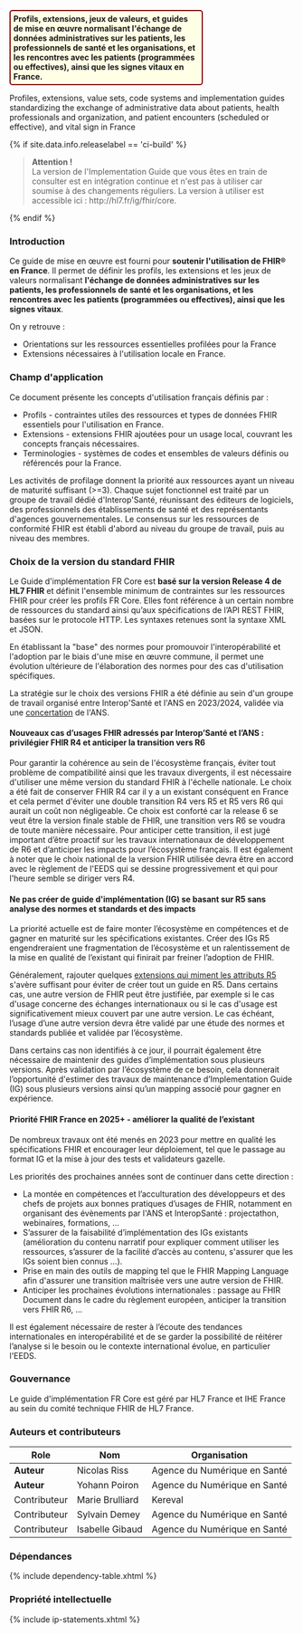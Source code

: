 <p style="padding: 5px; border-radius: 5px; border: 2px solid maroon; background: #ffffe6; width: 65%">
<b>
Profils, extensions, jeux de valeurs, et guides de mise en œuvre normalisant l'échange de données administratives sur les patients, les professionnels de santé et les organisations, et les rencontres avec les patients (programmées ou effectives), ainsi que les signes vitaux en France.
</b><br>

Profiles, extensions, value sets, code systems and implementation guides standardizing the exchange of administrative data about patients, health professionals and organization, and patient encounters (scheduled or effective), and vital sign in France

</p>

{% if site.data.info.releaselabel == 'ci-build' %}
<blockquote class="stu-note">
<p>
  <b>Attention !</b>
  <br>
 La version de l'Implementation Guide que vous êtes en train de consulter est en intégration continue et n'est pas à utiliser car soumise à des changements réguliers. La version à utiliser est accessible ici : http://hl7.fr/ig/fhir/core.
</p>
</blockquote>
{% endif %}

### Introduction

Ce guide de mise en œuvre est fourni pour **soutenir l'utilisation de FHIR® en France**. Il permet de définir les profils, les extensions et les jeux de valeurs normalisant **l'échange de données administratives sur les patients, les professionnels de santé et les organisations, et les rencontres avec les patients (programmées ou effectives), ainsi que les signes vitaux**.

On y retrouve :

* Orientations sur les ressources essentielles profilées pour la France
* Extensions nécessaires à l'utilisation locale en France.

### Champ d'application

Ce document présente les concepts d'utilisation français définis par :

* Profils - contraintes utiles des ressources et types de données FHIR essentiels pour l'utilisation en France.
* Extensions - extensions FHIR ajoutées pour un usage local, couvrant les concepts français nécessaires.
* Terminologies - systèmes de codes et ensembles de valeurs définis ou référencés pour la France.

Les activités de profilage donnent la priorité aux ressources ayant un niveau de maturité suffisant (>=3). Chaque sujet fonctionnel est traité par un groupe de travail dédié d'Interop'Santé, réunissant des éditeurs de logiciels, des professionnels des établissements de santé et des représentants d'agences gouvernementales. Le consensus sur les ressources de conformité FHIR est établi d'abord au niveau du groupe de travail, puis au niveau des membres.

### Choix de la version du standard FHIR

Le Guide d'implémentation FR Core est **basé sur la version Release 4 de HL7 FHIR** et définit l'ensemble minimum de contraintes sur les ressources FHIR pour créer les profils FR Core. Elles font référence à un certain nombre de ressources du standard ainsi qu’aux spécifications de l’API REST FHIR, basées sur le protocole HTTP. Les syntaxes retenues sont la syntaxe XML et JSON.

En établissant la "base" des normes pour promouvoir l'interopérabilité et l'adoption par le biais d'une mise en œuvre commune, il permet une évolution ultérieure de l'élaboration des normes pour des cas d'utilisation spécifiques.

La stratégie sur le choix des versions FHIR a été définie au sein d'un groupe de travail organisé entre Interop'Santé et l'ANS en 2023/2024, validée via une [concertation](https://participez.esante.gouv.fr/project/fhir-r5-ou-r4/presentation/presentation) de l'ANS.

#### Nouveaux cas d’usages FHIR adressés par Interop’Santé et l’ANS : privilégier FHIR R4 et anticiper la transition vers R6

Pour garantir la cohérence au sein de l'écosystème français, éviter tout problème de compatibilité ainsi que les travaux divergents, il est nécessaire d'utiliser une même version du standard FHIR à l'échelle nationale. Le choix a été fait de conserver FHIR R4 car il y a un existant conséquent en France et cela permet d'éviter une double transition R4 vers R5 et R5 vers R6 qui aurait un coût non négligeable. Ce choix est conforté car la release 6 se veut être la version finale stable de FHIR, une transition vers R6 se voudra de toute manière nécessaire. Pour anticiper cette transition, il est jugé important d’être proactif sur les travaux internationaux de développement de R6 et d’anticiper les impacts pour l’écosystème français.
Il est également à noter que le choix national de la version FHIR utilisée devra être en accord avec le règlement de l'EEDS qui se dessine progressivement et qui pour l'heure semble se diriger vers R4.

#### Ne pas créer de guide d'implémentation (IG) se basant sur R5 sans analyse des normes et standards et des impacts

La priorité actuelle est de faire monter l’écosystème en compétences et de gagner en maturité sur les spécifications existantes. Créer des IGs R5 engendreraient une fragmentation de l’écosystème et un ralentissement de la mise en qualité de l’existant qui finirait par freiner l’adoption de FHIR.

Généralement, rajouter quelques [extensions qui miment les attributs R5](https://hl7.org/fhir/R5/versions.html#extensions) s'avère suffisant pour éviter de créer tout un guide en R5. Dans certains cas, une autre version de FHIR peut être justifiée, par exemple si le cas d'usage concerne des échanges internationaux ou si le cas d'usage est significativement mieux couvert par une autre version. Le cas échéant, l’usage d’une autre version devra être validé par une étude des normes et standards publiée et validée par l’écosystème.

Dans certains cas non identifiés à ce jour, il pourrait également être nécessaire de maintenir des guides d’implémentation sous plusieurs versions. Après validation par l’écosystème de ce besoin, cela donnerait l’opportunité d'estimer des travaux de maintenance d’Implementation Guide (IG) sous plusieurs versions ainsi qu’un mapping associé pour gagner en expérience.

#### Priorité FHIR France en 2025+ - améliorer la qualité de l’existant

De nombreux travaux ont été menés en 2023 pour mettre en qualité les spécifications FHIR et encourager leur déploiement, tel que le passage au format IG et la mise à jour des tests et validateurs gazelle.

Les priorités des prochaines années sont de continuer dans cette direction :

<div>
    <ul>
        <li>La montée en compétences et l’acculturation des développeurs et des chefs de projets aux bonnes pratiques d’usages de FHIR, notamment en organisant des évènements par l'ANS et InteropSanté : projectathon, webinaires, formations, ...</li>
        <li>S’assurer de la faisabilité d’implémentation des IGs existants (amélioration du contenu narratif pour expliquer comment utiliser les ressources, s’assurer de la facilité d’accès au contenu, s'assurer que les IGs soient bien connus …).</li>
        <li>Prise en main des outils de mapping tel que le FHIR Mapping Language afin d'assurer une transition maîtrisée vers une autre version de FHIR.</li>
        <li>Anticiper les prochaines évolutions internationales : passage au FHIR Document dans le cadre du règlement européen, anticiper la transition vers FHIR R6, ...</li>
    </ul>
</div>

Il est également nécessaire de rester à l’écoute des tendances internationales en interopérabilité et de se garder la possibilité de réitérer l’analyse si le besoin ou le contexte international évolue, en particulier l'EEDS.

### Gouvernance

Le guide d'implémentation FR Core est géré par HL7 France et IHE France au sein du comité technique FHIR de HL7 France.
### Auteurs et contributeurs

| Role  | Nom           | Organisation |
| --- |---------------|--------------|
| **Auteur**   | Nicolas Riss    | Agence du Numérique en Santé |
| **Auteur**   | Yohann Poiron   | Agence du Numérique en Santé |
| Contributeur | Marie Brulliard | Kereval                      |
| Contributeur | Sylvain Demey   | Agence du Numérique en Santé |
| Contributeur | Isabelle Gibaud | Agence du Numérique en Santé |

### Dépendances

{% include dependency-table.xhtml %}

### Propriété intellectuelle

{% include ip-statements.xhtml %}
